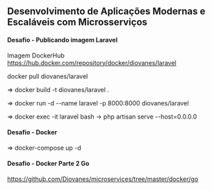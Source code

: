 ## Desenvolvimento de Aplicações Modernas e Escaláveis com Microsserviços

#### Desafio - Publicando imagem Laravel

Imagem DockerHub
https://hub.docker.com/repository/docker/diovanes/laravel

docker pull diovanes/laravel

⇒ docker build -t diovanes/laravel .

⇒ docker run -d --name laravel -p 8000:8000 diovanes/laravel

⇒ docker exec -it laravel bash
-> php artisan serve --host=0.0.0.0

#### Desafio - Docker

⇒ docker-compose up -d

#### Desafio - Docker Parte 2 Go

https://github.com/Diovanes/microservices/tree/master/docker/go
